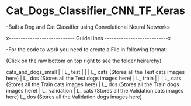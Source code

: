 # Cat_Dogs_Classifier_CNN_TF_Keras
-Built a Dog and Cat Classifier using Convolutional Neural Networks

x---------------------------- GuideLines ---------------------------x

-For the code to work you need to create a File in following format:
 
(Click on the raw bottom on top right to see the folder heirarchy)
 
 cats_and_dogs_small
      |
      |
      L_ test 
      |    |
      |    L_ cats (Stores all the Test cats images here)
      |    L_ dos (Stores all the Test dogs images here)
      |
      L_ train 
      |    |
      |    L_ cats (Stores all the Train cats images here)
      |    L_ dos (Stores all the Train dogs images here)
      |
      L_ validation 
           |
           L_ cats (Stores all the Validation cats images here)
           L_ dos (Stores all the Validation dogs images here)
       
 
